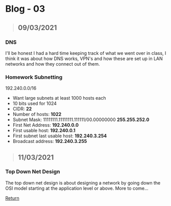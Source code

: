 # Blog - 03
> ## 09/03/2021

### DNS

I'll be honest I had a hard time keeping track of what we went over in class, I think it was about how DNS works, VPN's and how these are set up in LAN networks and how they connect out of them.

### Homework Subnetting

192.240.0.0/16
* Want large subnets at least 1000 hosts each
* 10 bits used for 1024
* CIDR: __22__
* Number of hosts: __1022__
* Subnet Mask: 11111111.11111111.111111/00.00000000 __255.255.252.0__
* First Net Address: __192.240.0.0__
* First usable host: __192.240.0.1__
* First subnet last usable host: __192.240.3.254__
* Broadcast address: __192.240.3.255__


> ## 11/03/2021

### Top Down Net Design

The top down net design is about designing a network by going down the OSI model starting at the application level or above. More to come...


[Return](https://stewartnz.github.io/NET603-Blogs/)